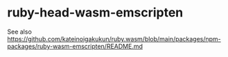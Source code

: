 # ruby-head-wasm-emscripten

See also https://github.com/kateinoigakukun/ruby.wasm/blob/main/packages/npm-packages/ruby-wasm-emscripten/README.md
